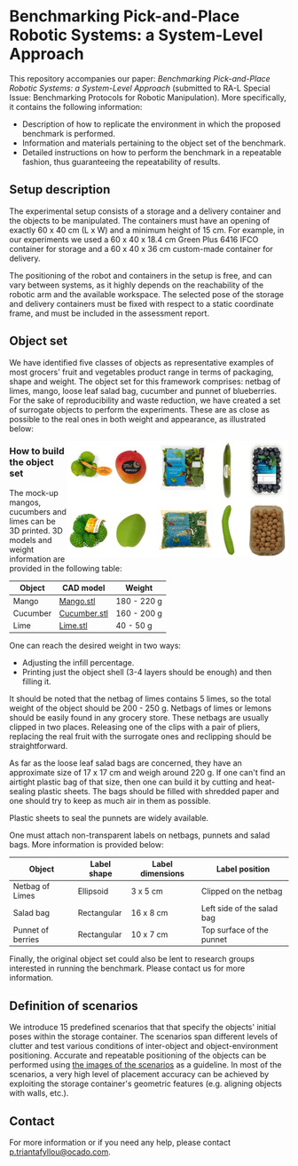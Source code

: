# Benchmarking Pick-and-Place Robotic Systems: a System-Level Approach

This repository accompanies our paper: *Benchmarking Pick-and-Place Robotic Systems: a System-Level Approach* (submitted to RA-L Special Issue: Benchmarking Protocols for Robotic Manipulation). More specifically, it contains the following information:

* Description of how to replicate the environment in which the proposed benchmark is performed.
* Information and materials pertaining to the object set of the benchmark.
* Detailed instructions on how to perform the benchmark in a repeatable fashion, thus guaranteeing the repeatability of results.

## Setup description

The experimental setup consists of a storage and a delivery container and the objects to be manipulated. The containers must have an opening of exactly 60 x 40 cm (L x W) and a minimum height of 15 cm. For example, in our experiments we used a 60 x  40 x 18.4 cm Green Plus 6416 IFCO container for storage and a 60 x 40 x 36 cm custom-made container for delivery.

The positioning of the robot and containers in the setup is free, and can vary between systems, as it highly depends on the reachability of the robotic arm and the available workspace. The selected pose of the storage and delivery containers must be fixed with respect to a static coordinate frame, and must be included in the assessment report.

## Object set

We have identified five classes of objects as representative examples of most grocers' fruit and vegetables product range in terms of packaging, shape and weight.
The object set for this framework comprises: netbag of limes, mango, loose leaf salad bag, cucumber and punnet of blueberries. For the sake of reproducibility and waste reduction, we have created a set 
of surrogate objects to perform the experiments. These are as close as possible to the real ones in both weight and appearance, as illustrated below:

<img src="images/all_fake_and_real_skus.png" width="400" align="right">

### How to build the object set

The mock-up mangos, cucumbers and limes can be 3D printed. 3D models and weight information are provided in the following table:

| Object  | CAD model | Weight |
| ------------- | ------------- | ------------- |
| Mango  | [Mango.stl](cad_files/Mango.stl)  | 180 - 220 g |
| Cucumber  | [Cucumber.stl](cad_files/Cucumber.stl)  | 160 - 200 g |
| Lime  | [Lime.stl](cad_files/Lime.stl)  | 40 - 50 g |

One can reach the desired weight in two ways:

* Adjusting the infill percentage.
* Printing just the object shell (3-4 layers should be enough) and then filling it.

It should be noted that the netbag of limes contains 5 limes, so the total weight of the object should be 200 - 250 g. Netbags of limes or lemons should be easily found in any grocery store. These
netbags are usually clipped in two places. Releasing one of the clips with a pair of pliers, replacing the real fruit with the surrogate ones and reclipping should be straightforward.

As far as the loose leaf salad bags are concerned, they have an approximate size of 17 x 17 cm and weigh around 220 g. If one can't find an airtight plastic bag of that size, then one can build it
by cutting and heat-sealing plastic sheets. The bags should be filled with shredded paper and one should try to keep as much air in them as possible.

Plastic sheets to seal the punnets are widely available.

One must attach non-transparent labels on netbags, punnets and salad bags. More information is provided below:

| Object | Label shape | Label dimensions | Label position |
| ------------- | ------------- | ------------- |------------- |
| Netbag of Limes | Ellipsoid | 3 x 5 cm | Clipped on the netbag |
| Salad bag | Rectangular | 16 x 8 cm | Left side of the salad bag |
| Punnet of berries | Rectangular | 10 x 7 cm | Top surface of the punnet|

Finally, the original object set could also be lent to research groups interested in running the benchmark. Please contact us for more information.

## Definition of scenarios

We introduce 15 predefined scenarios that that specify the objects' initial poses within the storage container.
The scenarios span different levels of clutter and test various conditions of inter-object and object-environment positioning. Accurate and repeatable positioning of the objects can be performed using [the images of the scenarios](images/Scenario_images/scenarios.png) as a guideline.
In most of the scenarios, a very high level of placement accuracy can be achieved by exploiting the storage container's geometric features (e.g. aligning objects with walls, etc.).


## Contact

For more information or if you need any help, please contact [p.triantafyllou@ocado.com](mailto:p.triantafyllou@ocado.com).
